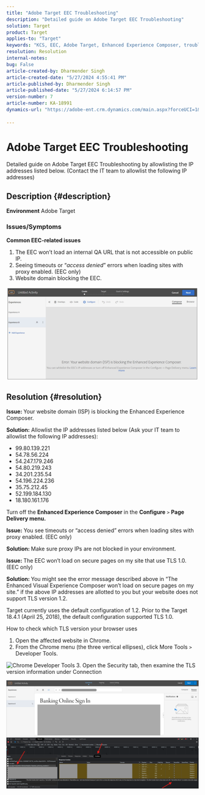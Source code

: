 ```yaml
---
title: "Adobe Target EEC Troubleshooting"
description: "Detailed guide on Adobe Target EEC Troubleshooting"
solution: Target
product: Target
applies-to: "Target"
keywords: "KCS, EEC, Adobe Target, Enhanced Experience Composer, troubleshooting"
resolution: Resolution
internal-notes: 
bug: False
article-created-by: Dharmender Singh
article-created-date: "5/27/2024 4:55:41 PM"
article-published-by: Dharmender Singh
article-published-date: "5/27/2024 6:14:57 PM"
version-number: 7
article-number: KA-18991
dynamics-url: "https://adobe-ent.crm.dynamics.com/main.aspx?forceUCI=1&pagetype=entityrecord&etn=knowledgearticle&id=00f6b9ef-491c-ef11-840b-6045bd034c54"

---
```

# Adobe Target EEC Troubleshooting


Detailed guide on Adobe Target EEC Troubleshooting by allowlisting the IP addresses listed below. (Contact the IT team to allowlist the following IP addresses)

## Description {#description}


<b>Environment</b>
Adobe Target

### Issues/Symptoms

<b>Common EEC-related issues</b>
1. The EEC won’t load an internal QA URL that is not accessible on public IP.
2. Seeing timeouts or “*access denied*” errors when loading sites with proxy enabled. (EEC only)
3. Website domain blocking the EEC.

![](assets/___02f6b9ef-491c-ef11-840b-6045bd034c54___.png)


## Resolution {#resolution}


<b>Issue: </b>Your website domain (ISP) is blocking the Enhanced Experience Composer.

<b>Solution:</b> Allowlist the IP addresses listed below (Ask your IT team to allowlist the following IP addresses):

- 99.80.139.221
- 54.78.56.224
- 54.247.179.246
- 54.80.219.243
- 34.201.235.54
- 54.196.224.236
- 35.75.212.45
- 52.199.184.130
- 18.180.161.176


Turn off the <b>Enhanced Experience Composer</b> in the <b>Configure</b> `>` <b> Page Delivery menu.</b>





<b>Issue:</b> You see timeouts or “access denied” errors when loading sites with proxy enabled. (EEC only)

<b>Solution: </b>Make sure proxy IPs are not blocked in your environment.



<b>Issue: </b>The EEC won’t load on secure pages on my site that use TLS 1.0. (EEC only)

<b>Solution: </b>You might see the error message described above in “The Enhanced Visual Experience Composer won’t load on secure pages on my site.” if the above IP addresses are allotted to you but your website does not support TLS version 1.2.

Target currently uses the default configuration of 1.2. Prior to the Target 18.4.1 (April 25, 2018), the default configuration supported TLS 1.0.

How to check which TLS version your browser uses
1. Open the affected website in Chrome.
2. From the Chrome menu (the three vertical ellipses), click More Tools `>`  Developer Tools.

![Chrome Developer Tools](https://experienceleague.adobe.com/docs/target/assets/chrome-developer-tools.png?lang=en)
3. Open the Security tab, then examine the TLS version information under Connection

![](assets/86ad6c3a-541c-ef11-840b-6045bd034c54.png)
